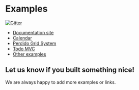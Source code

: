 # Examples

[![Gitter](https://badges.gitter.im/JoinChat.svg)](https://gitter.im/cssinjs/lobby)

- [Documentation site](https://github.com/cssinjs/cssinjs/)
- [Calendar](http://cssinjs.github.io/examples/calendar/)
- [Perdido Grid System](http://cssinjs.github.io/examples/perdido/)
- [Todo MVC](https://cssinjs.github.io/react-todomvc-jss/)
- [Other examples](https://github.com/cssinjs/examples/tree/gh-pages/)

## Let us know if you built something nice!

We are always happy to add more examples or links.

